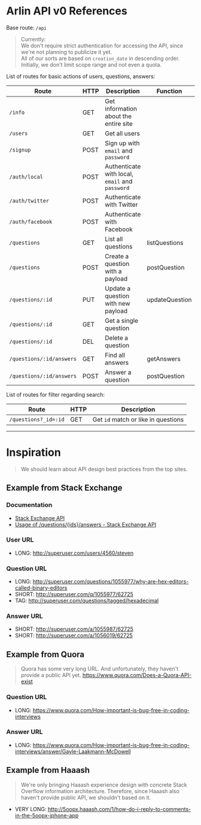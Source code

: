 Arlin API v0 References
=======================

Base route: `/api`

> Currently:  
> We don't require strict authentication for accessing the API, since we're not planning to publicize it yet.  
> All of our sorts are based on `creation_date` in descending order. Initially, we don't limit scope range and not even a quota.

List of routes for basic actions of users, questions, answers:

| Route | HTTP | Description | Function
|-------|------|-------------|---------
| `/info`  | GET  | Get information about the entire site
| `/users` | GET  | Get all users
| `/signup` | POST | Sign up with `email` and `password`
| `/auth/local` | POST | Authenticate with local, `email` and `password`
| `/auth/twitter` | POST | Authenticate with Twitter
| `/auth/facebook` | POST | Authenticate with Facebook
| `/questions`     | GET  | List all questions | listQuestions
| `/questions`     | POST | Create a question with a payload | postQuestion
| `/questions/:id` | PUT  | Update a question with new payload | updateQuestion
| `/questions/:id` | GET  | Get a single question
| `/questions/:id` | DEL  | Delete a question
| `/questions/:id/answers` | GET | Find all answers | getAnswers
| `/questions/:id/answers` | POST | Answer a question | postQuestion

List of routes for filter regarding search:

| Route | HTTP | Description
|-------|------|------------
| `/questions?_id=:id` | GET | Get `id` match or like in questions

*  *  *  *  *  *  *  *  *  *  *  *  *  *  *  *  *  *  *  *

Inspiration
===========

> We should learn about API design best practices from the top sites.

Example from Stack Exchange
---------------------------

### Documentation

+ [Stack Exchange API](https://api.stackexchange.com/docs)
+ [Usage of /questions/{ids}/answers - Stack Exchange API](https://api.stackexchange.com/docs/answers-on-questions)

### User URL

+ LONG: http://superuser.com/users/4560/steven

### Question URL

+ LONG: http://superuser.com/questions/1055977/why-are-hex-editors-called-binary-editors
+ SHORT: http://superuser.com/q/1055977/62725
+ TAG: http://superuser.com/questions/tagged/hexadecimal

### Answer URL

+ SHORT: http://superuser.com/a/1055987/62725
+ SHORT: http://superuser.com/a/1056019/62725

Example from Quora
------------------

> Quora has some very long URL. And unfortunately, they haven't provide a public API yet. <https://www.quora.com/Does-a-Quora-API-exist>

### Question URL

+ LONG: https://www.quora.com/How-important-is-bug-free-in-coding-interviews

### Answer URL

+ LONG: https://www.quora.com/How-important-is-bug-free-in-coding-interviews/answer/Gayle-Laakmann-McDowell

Example from Haaash
-------------------

> We're only bringing Haaash experience design with concrete Stack Overflow information architecture. Therefore, since Haaash also haven't provide public API, we shouldn't based on it.

+ VERY LONG: http://5oopx.haaash.com/1/how-do-i-reply-to-comments-in-the-5oopx-iphone-app
